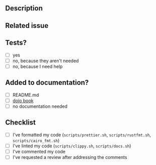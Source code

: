 ## Description

<!--
A description of what this PR is solving.
-->

## Related issue

<!--
Please link related issues: Fixes #<issue_number>
More info: https://docs.github.com/en/free-pro-team@latest/github/managing-your-work-on-github/linking-a-pull-request-to-an-issue#linking-a-pull-request-to-an-issue-using-a-keyword
-->

## Tests?

<!--
Please refer to the CONTRIBUTING.md file to know more about the testing process. Ensure you've tested at least the package you're modifying if running all the tests consumes too much memory on your system.
-->

- [ ] yes
- [ ] no, because they aren't needed
- [ ] no, because I need help

## Added to documentation?

<!--
If the changes are small, code comments are enough, otherwise, the documentation is needed. It
may be a README.md file added to your module/package, a DojoBook PR or both.
-->

- [ ] README.md
- [ ] [dojo book](https://github.com/dojoengine/book)
- [ ] no documentation needed

## Checklist

- [ ] I've formatted my code (`scripts/prettier.sh`, `scripts/rustfmt.sh`, `scripts/cairo_fmt.sh`)
- [ ] I've linted my code (`scripts/clippy.sh`, `scripts/docs.sh`)
- [ ] I've commented my code
- [ ] I've requested a review after addressing the comments
